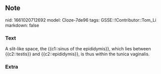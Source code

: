 ## Note
nid: 1661020712692
model: Cloze-7de96
tags: GSSE::!Contributor::Tom_Li
markdown: false

### Text
<div>
  A slit-like space, the {{c1::sinus of the epididymis}}, which
  lies between {{c2::testis}} and {{c2::epididymis}}, is thus
  within the tunica vaginalis.
</div>

### Extra

